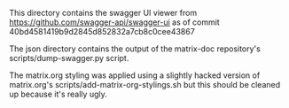 This directory contains the swagger UI viewer from https://github.com/swagger-api/swagger-ui as of commit 40bd4581419b9d2845d852832a7cb8c0cee43867

The json directory contains the output of the matrix-doc repository's scripts/dump-swagger.py script.

The matrix.org styling was applied using a slightly hacked version of matrix.org's scripts/add-matrix-org-stylings.sh but this should be cleaned up because it's really ugly.
